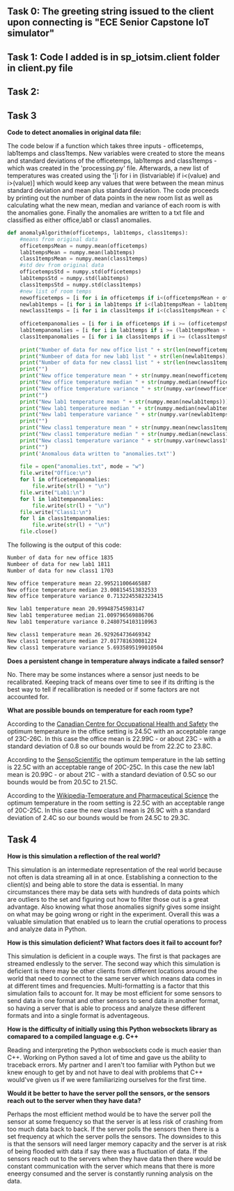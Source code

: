 ## Task 0: The greeting string issued to the client upon connecting is "ECE Senior Capstone IoT simulator"

## Task 1: Code I added is in sp_iotsim.client folder in client.py file

## Task 2: 

## Task 3
**Code to detect anomalies in original data file:**

The code below if a function which takes three inputs - officetemps, lab1temps and class1temps. New variables were created to store the means and standard deviations of the officetemps, lab1temps and class1temps - which was created in the 'processing.py' file. Afterwards, a new list of temperatures was created using the '[i for i in (listvariable) if i<(value) and i>(value)] which would keep any values that were between the mean minus standard deviation and mean plus standard deviation. The code proceeds by printing out the number of data points in the new room list as well as calculating what the new mean, median and variance of each room is with the anomalies gone. Finally the anomalies are written to a txt file and classified as either office,lab1 or class1 anomalies. 
    
```python 
def anomalyAlgorithm(officetemps, lab1temps, class1temps):
    #means from original data
    officetempsMean = numpy.mean(officetemps)
    lab1tempsMean = numpy.mean(lab1temps)
    class1tempsMean = numpy.mean(class1temps)
    #std dev from original data
    officetempsStd = numpy.std(officetemps)
    lab1tempsStd = numpy.std(lab1temps)
    class1tempsStd = numpy.std(class1temps)
    #new list of room temps
    newofficetemps = [i for i in officetemps if i<(officetempsMean + officetempsStd)  and i>(officetempsMean - officetempsStd)]
    newlab1temps = [i for i in lab1temps if i<(lab1tempsMean + lab1tempsStd) and i>(lab1tempsMean - lab1tempsStd)]
    newclass1temps = [i for i in class1temps if i<(class1tempsMean + class1tempsStd) and i>(class1tempsMean - class1tempsStd)]
    
    officetempanomalies = [i for i in officetemps if i >= (officetempsMean + officetempsStd) or i <=(officetempsMean - officetempsStd)]
    lab1tempanomalies = [i for i in lab1temps if i >= (lab1tempsMean + lab1tempsStd) or i <= (lab1tempsMean - lab1tempsStd)]
    class1tempanomalies = [i for i in class1temps if i >= (class1tempsMean + class1tempsStd) or i <= (class1tempsMean - class1tempsStd)]
    
    print("Number of data for new office list " + str(len(newofficetemps)))
    print("Numbeer of data for new lab1 list " + str(len(newlab1temps)))
    print("Number of data for new class1 list " + str(len(newclass1temps)))
    print("")
    print("New office temperature mean " + str(numpy.mean(newofficetemps)))
    print("New office temperature median " + str(numpy.median(newofficetemps)))
    print("New office temperature variance " + str(numpy.var(newofficetemps)))
    print("")
    print("New lab1 temperature mean " + str(numpy.mean(newlab1temps)))
    print("New lab1 temperaturee median " + str(numpy.median(newlab1temps)))
    print("New lab1 temperature variance " + str(numpy.var(newlab1temps)))
    print("")
    print("New class1 temperature mean " + str(numpy.mean(newclass1temps)))
    print("New class1 temperature median " + str(numpy.median(newclass1temps)))
    print("New class1 temperature variance " + str(numpy.var(newclass1temps)))
    print("")
    print('Anomalous data written to "anomalies.txt"')
    
    file = open("anomalies.txt", mode = "w")
    file.write("Office:\n")
    for l in officetempanomalies:
        file.write(str(l) + "\n")
    file.write("Lab1:\n")
    for l in lab1tempanomalies:
        file.write(str(l) + "\n")
    file.write("Class1:\n")
    for l in class1tempanomalies:
        file.write(str(l) + "\n")
    file.close()
``` 
The following is the output of this code:

```sh
Number of data for new office 1835
Numbeer of data for new lab1 1811
Number of data for new class1 1703

New office temperature mean 22.995211006465887
New office temperature median 23.008154513832533
New office temperature variance 0.7132245582323415

New lab1 temperature mean 20.999487545983147
New lab1 temperaturee median 21.009796569886706
New lab1 temperature variance 0.2480754103110963

New class1 temperature mean 26.929264736469342
New class1 temperature median 27.017781630081224
New class1 temperature variance 5.6935895199010504
```

**Does a persistent change in temperature always indicate a failed sensor?**

No. There may be some instances where a sensor just needs to be recalibrated. Keeping track of means over time to see if its drifting is the best way to tell if recallibration is needed or if some factors are not accounted for. 

**What are possible bounds on temperature for each room type?** 

According to the [Canadian Centre for Occupational Health and Safety](https://www.ccohs.ca/oshanswers/phys_agents/thermal_comfort.html#:~:text=Recommendations%20provided%20by%20CSA%20Z412,of%2020%2D23.5%C2%B0C) the optimum temperature in the office setting is 24.5C with an acceptable range of 23C-26C. In this case the office mean is 22.99C - or about 23C - with a standard deviation of 0.8 so our bounds would be from 22.2C to 23.8C.

According to the [SensoScientific](https://www.sensoscientific.com/blog-maintain-laboratory-temperature-humidity/#:~:text=In%20the%20United%20States%2C%20the,Other%20standards%20exist.) the optimum temperature in the lab setting is 22.5C with an acceptable range of 20C-25C. In this case the new lab1 mean is 20.99C - or about 21C - with a standard deviation of 0.5C so our bounds would be from 20.5C to 21.5C.

According to the [Wikipedia-Temperature and Pharmaceutical Science](https://en.wikipedia.org/wiki/Talk%3ARoom_temperature#:~:text=20%C2%B0C%20to%2025,listed%20on%20many%20pharmaceutical%20products.) the optimum temperature in the room setting is 22.5C with an acceptable range of 20C-25C. In this case the new class1 mean is 26.9C with a standard deviation of 2.4C so our bounds would be from 24.5C to 29.3C.


## Task 4
**How is this simulation a reflection of the real world?**

This simulation is an intermediate representation of the real world because not often is data streaming all in at once. Establishing a connection to the client(s) and being able to store the data is essential. In many circumstances there may be data sets with hundreds of data points which are outliers to the set and figuring out how to filter those out is a great advantage. Also knowing what those anomalies signify gives some insight on what may be going wrong or right in the experiment. Overall this was a valuable simulation that enabled us to learn the crutial operations to process and analyze data in Python. 

**How is this simulation deficient? What factors does it fail to account for?**

This simulation is deficient in a couple ways. The first is that packages are streamed endlessly to the server. The second way which this simulation is deficient is there may be other clients from different locations around the world that need to connect to the same server which means data comes in at different times and frequencies. Multi-formatting is a factor that this simulation fails to account for. It may be most efficient for some sensors to send data in one format and other sensors to send data in another format, so having a server that is able to process and analyze these different formats and into a single format is adventageous.  

**How is the difficulty of initially using this Python websockets library as comapared to a compiled language e.g. C++**

Reading and interpreting the Python websockets code is much easier than C++. Working on Python saved a lot of time and gave us the ability to traceback errors. My partner and I aren't too familiar with Python but we knew enough to get by and not have to deal with problems that C++ would've given us if we were familiarizing ourselves for the first time. 

**Would it be better to have the server poll the sensors, or the sensors reach out to the server when they have data?**

Perhaps the most efficient method would be to have the server poll the sensor at some frequency so that the server is at less risk of crashing from too much data back to back. If the server polls the sensors then there is a set frequency at which the server polls the sensors. The downsides to this is that the sensors will need larger memory capacity and the server is at risk of being flooded with data if say there was a fluctuation of data. If the sensors reach out to the servers when they have data then there would be constant communication with the server which means that there is more eneergy consumed and the server is constantly running analysis on the data. 
